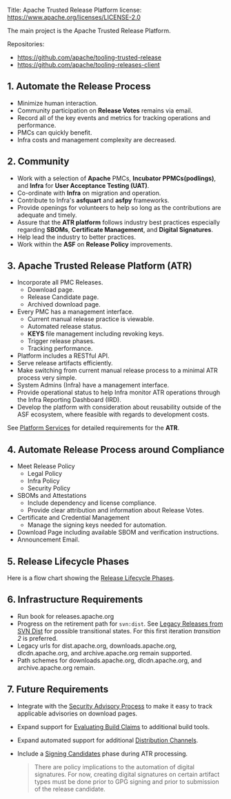 Title: Apache Trusted Release Platform
license: https://www.apache.org/licenses/LICENSE-2.0

The main project is the Apache Trusted Release Platform.

Repositories:

- https://github.com/apache/tooling-trusted-release
- https://github.com/apache/tooling-releases-client

## 1. Automate the Release Process

   - Minimize human interaction.
   - Community participation on **Release Votes** remains via email.
   - Record all of the key events and metrics for tracking operations and performance.
   - PMCs can quickly benefit.
   - Infra costs and management complexity are decreased.

## 2. Community

   - Work with a selection of **Apache** PMCs, **Incubator PPMCs(podlings)**, and **Infra** for **User Acceptance Testing (UAT)**.
   - Co-ordinate with **Infra** on migration and operation.
   - Contribute to Infra's **asfquart** and **asfpy** frameworks.
   - Provide openings for volunteers to help so long as the contributions are adequate and timely.
   - Assure that the **ATR platform** follows industry best practices especially regarding **SBOMs**,
     **Certificate Management**, and **Digital Signatures**.
   - Help lead the industry to better practices.
   - Work within the **ASF** on **Release Policy** improvements.

## 3. Apache Trusted Release Platform (ATR)

   - Incorporate all PMC Releases.
     - Download page.
     - Release Candidate page.
     - Archived download page.
   - Every PMC has a management interface.
     - Current manual release practice is viewable.
     - Automated release status.
     - **KEYS** file management including revoking keys.
     - Trigger release phases.
     - Tracking performance.
   - Platform includes a RESTful API.
   - Serve release artifacts efficiently.
   - Make switching from current manual release process to a minimal ATR process very simple.
   - System Admins (Infra) have a management interface.
   - Provide operational status to help Infra monitor ATR operations through the Infra Reporting Dashboard (IRD).
   - Develop the platform with consideration about reusability outside of the ASF ecosystem, where feasible with regards to development costs.

   See [Platform Services](platform.html) for detailed requirements for the **ATR**.

## 4. Automate Release Process around Compliance

   - Meet Release Policy
     - Legal Policy
     - Infra Policy
     - Security Policy
   - SBOMs and Attestations
     - Include dependency and license compliance.
     - Provide clear attribution and information about Release Votes.
   - Certificate and Credential Management
     - Manage the signing keys needed for automation.
   - Download Page including available SBOM and verification instructions.
   - Announcement Email.

## 5. Release Lifecycle Phases

   Here is a flow chart showing the [Release Lifecycle Phases](https://github.com/apache/tooling-docs/blob/main/apache-trusted-release/lifecycle.md).

## 6. Infrastructure Requirements

   - Run book for releases.apache.org
   - Progress on the retirement path for `svn:dist`. See [Legacy Releases from SVN Dist](https://github.com/apache/tooling-docs/blob/main/apache-trusted-release/svn-dist.md)
     for possible transitional states. For this first iteration _transition 2_ is preferred.
   - Legacy urls for dist.apache.org, downloads.apache.org, dlcdn.apache.org, and archive.apache.org remain supported.
   - Path schemes for downloads.apache.org, dlcdn.apache.org, and archive.apache.org remain.

## 7. Future Requirements

   - Integrate with the [Security Advisory Process](https://github.com/apache/tooling-docs/blob/main/apache-trusted-release/advisory-process.md) to make it easy to track applicable advisories on download pages.
   - Expand support for [Evaluating Build Claims](https://github.com/apache/tooling-docs/blob/main/apache-trusted-release/evaluate.md) to additional build tools.
   - Expand automated support for additional [Distribution Channels](https://github.com/apache/tooling-docs/blob/main/apache-trusted-release/distributions.md).
   - Include a [Signing Candidates](https://github.com/apache/tooling-docs/blob/main/apache-trusted-release/digital-signatures.md) phase during ATR processing.

     > There are policy implications to the automation of digital signatures.
     > For now, creating digital signatures on certain artifact types must be done prior to GPG signing and
     > prior to submission of the release candidate.
